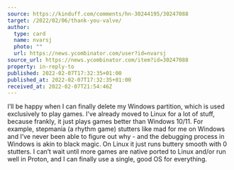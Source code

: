 ```yaml
---
source: https://kinduff.com/comments/hn-30244195/30247088
target: /2022/02/06/thank-you-valve/
author:
  type: card
  name: nvarsj
  photo: ""
  url: https://news.ycombinator.com/user?id=nvarsj
source_url: https://news.ycombinator.com/item?id=30247088
property: in-reply-to
published: 2022-02-07T17:32:35+01:00
published_at: 2022-02-07T17:32:35+01:00
received_at: 2022-02-07T21:54:46Z
---
```


I’ll be happy when I can finally delete my Windows partition, which is used exclusively to play games.
I’ve already moved to Linux for a lot of stuff, because frankly, it just plays games better than Windows 10/11. For example, stepmania (a rhythm game) stutters like mad for me on Windows and I’ve never been able to figure out why - and the debugging process in Windows is akin to black magic. On Linux it just runs buttery smooth with 0 stutters. I can’t wait until more games are native ported to Linux and/or run well in Proton, and I can finally use a single, good OS for everything.